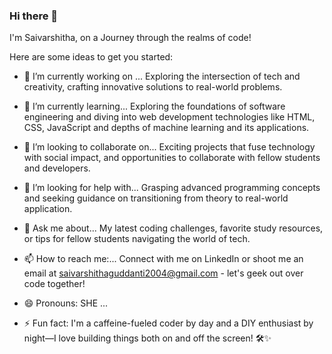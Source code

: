 ### Hi there 👋


I'm Saivarshitha, on a Journey through the realms of code!

Here are some ideas to get you started:

- 🔭 I’m currently working on ...
          Exploring the intersection of tech and creativity, crafting innovative solutions to real-world problems.
          
- 🌱 I’m currently learning...
         Exploring the foundations of software engineering and diving into web development technologies like HTML, CSS, JavaScript and depths of machine learning and its applications.
         
- 👯 I’m looking to collaborate on...
        Exciting projects that fuse technology with social impact, and opportunities to collaborate with fellow students and developers.
        
- 🤔 I’m looking for help with...
         Grasping advanced programming concepts and seeking guidance on transitioning from theory to real-world application.
         
- 💬 Ask me about...
        My latest coding challenges, favorite study resources, or tips for fellow students navigating the world of tech.
        
- 📫 How to reach me:...
        Connect with me on LinkedIn or shoot me an email at saivarshithaguddanti2004@gmail.com - let's geek out over code together!
- 😄 Pronouns: SHE ...
- ⚡ Fun fact: I'm a caffeine-fueled coder by day and a DIY enthusiast by night—I love building things both on and off the screen! 🛠️✨
  
